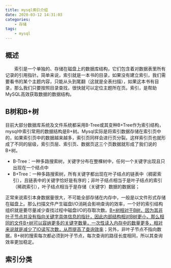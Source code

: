 ```yaml
---
title: mysql索引介绍
date: 2020-03-12 14:31:03
categories:
    - 存储
tags:
    - mysql
---
```


## 概述

　　索引是一个单独的、存储在磁盘上的数据库结构，它们包含着对数据表里所有记录的引用指针。简单来说，索引就是一本书的目录，如果没有建立索引，我们需要看书的某个主题内容，只能从头到尾翻（这就是全表扫描），如果这本书有目录，那么我们只要按照目录查找，很快就可以定位主题所在页。索引，是帮助MySQL高效获取数据的数据结构。

<!-- more -->

## B树和B+树

目前大部分数据库系统及文件系统都采用B-Tree或其变种B+Tree作为索引结构，mysql中索引常用的数据结构是B+树。Mysql实际是将索引数据存储在索引页中的，如果索引页中的数据越来越多，索引页同样会进行页分裂。这样索引页也就形成了不同的层级，索引页层、索引页、数据页这三个页数据就形成了我们说的B+树。

- B-Tree：一种多路搜索树，关键字分布在整棵树中，任何一个关键字出现且只出现在一个结点中
- B+Tree：一种多路搜索树，所有关键字都出现在叶子结点的链表中（稠密索引），且链表中的关键字恰好是有序的；非叶子结点相当于是叶子结点的索引（稀疏索引），叶子结点相当于是存储（关键字）数据的数据层；

正常来说索引本身数据量很大，不可能全部存储在内存中，一般是以文件形式存储在磁盘上。那么扫描文件产生磁盘I/O消耗会影响查询的效率，一个好的索引结构组织就是要尽量减少查找过程中磁盘I/O的存取次数。<u>B+树相对于B树，因为其非叶子节点并没有指向关键字具体信息的指针，因此内部结构相对B树更小，那么相同的文件B+树可以容纳更多的关键字数量，一次性读入内存中的数量更多，相对来说就是减少了IO读写次数，从而提高了查询效率</u>；另外，非叶子节点不指向数据，B+树的搜索每次都必须到叶子节点，每次查询的路径长度相同，所以其查询效率更加稳定。

## 索引分类

